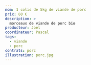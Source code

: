 ```yaml
---
nom: 1 colis de 5kg de viande de porc
prix: 60 €
description: >
  morceaux de viande de porc bio
producteur: Joel
coordinateur: Pascal
tags: 
  - viande
  - porc
contrats: porc
illustration: porc.jpg   
---
```

